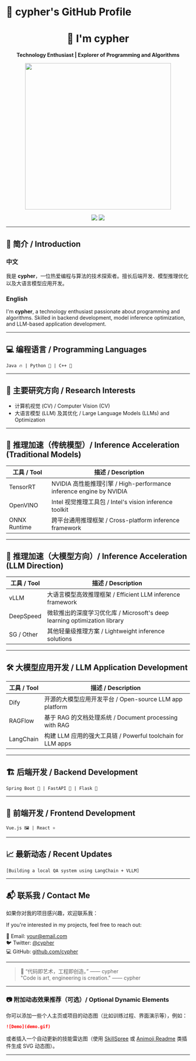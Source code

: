 # 🌟 cypher's GitHub Profile

<div align="center">
  <h1>👋 I'm cypher</h1>
  <p><strong>Technology Enthusiast | Explorer of Programming and Algorithms</strong></p>

  <img src="https://media.giphy.com/media/your-gif-link.gif" width="400" />
  
  <br/>
  
  <a href="https://github.com/cypher"><img src="https://img.shields.io/github/followers/cypher?label=Follow&style=social"/></a>
  <a href="https://twitter.com/cypher"><img src="https://img.shields.io/twitter/follow/cypher?style=social"/></a>
</div>

---

## 📝 简介 / Introduction

### 中文
我是 **cypher**，一位热爱编程与算法的技术探索者。擅长后端开发、模型推理优化以及大语言模型应用开发。

### English
I'm **cypher**, a technology enthusiast passionate about programming and algorithms. Skilled in backend development, model inference optimization, and LLM-based application development.

---

## 💻 编程语言 / Programming Languages

```text
Java 🔥 | Python 🐍 | C++ 🧠
```

---

## 🤖 主要研究方向 / Research Interests

- 计算机视觉 (CV) / Computer Vision (CV)
- 大语言模型 (LLM) 及其优化 / Large Language Models (LLMs) and Optimization

---

## 🚀 推理加速（传统模型）/ Inference Acceleration (Traditional Models)

| 工具 / Tool      | 描述 / Description                          |
|------------------|---------------------------------------------|
| TensorRT         | NVIDIA 高性能推理引擎 / High-performance inference engine by NVIDIA |
| OpenVINO         | Intel 视觉推理工具包 / Intel's vision inference toolkit |
| ONNX Runtime     | 跨平台通用推理框架 / Cross-platform inference framework |

---

## 🧠 推理加速（大模型方向）/ Inference Acceleration (LLM Direction)

| 工具 / Tool      | 描述 / Description                          |
|------------------|---------------------------------------------|
| vLLM             | 大语言模型高效推理框架 / Efficient LLM inference framework |
| DeepSpeed        | 微软推出的深度学习优化库 / Microsoft's deep learning optimization library |
| SG / Other       | 其他轻量级推理方案 / Lightweight inference solutions |

---

## 🛠️ 大模型应用开发 / LLM Application Development

| 工具 / Tool      | 描述 / Description                          |
|------------------|---------------------------------------------|
| Dify             | 开源的大模型应用开发平台 / Open-source LLM app platform |
| RAGFlow          | 基于 RAG 的文档处理系统 / Document processing with RAG |
| LangChain        | 构建 LLM 应用的强大工具链 / Powerful toolchain for LLM apps |

---

## 🏗️ 后端开发 / Backend Development

```text
Spring Boot 🌿 | FastAPI 🚀 | Flask 🍃
```

---

## 🎨 前端开发 / Frontend Development

```text
Vue.js 🖼️ | React ⚛️
```

---

## 📈 最新动态 / Recent Updates

```text
[Building a local QA system using LangChain + VLLM]
```

---

## 📬 联系我 / Contact Me

如果你对我的项目感兴趣，欢迎联系我：

If you're interested in my projects, feel free to reach out:

📧 Email: your@email.com  
🐦 Twitter: [@cypher](https://twitter.com/cypher)  
💻 GitHub: [github.com/cypher](https://github.com/cypher)

---

> 🌈 “代码即艺术，工程即创造。” —— cypher  
> "Code is art, engineering is creation." —— cypher

---

### 📷 附加动态效果推荐（可选）/ Optional Dynamic Elements

你可以添加一些个人主页或项目的动态图（比如训练过程、界面演示等），例如：

```markdown
![Demo](demo.gif)
```

或者插入一个自动更新的技能雷达图（使用 [SkillSpree](https://skills.thedev.id/) 或 [Animoji Readme](https://github.com/abhisheknaiidu/awesome-github-profile-readme) 类插件生成 SVG 动态图）。

---
